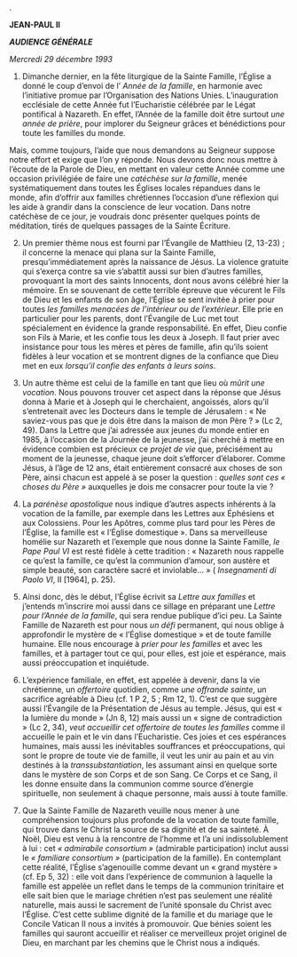 .

**JEAN-PAUL II**

***AUDIENCE GÉNÉRALE***

*Mercredi 29 décembre 1993*

1. Dimanche dernier, en la fête liturgique de la Sainte Famille, l’Église a donné le coup d’envoi de l’ *Année de la famille*, en harmonie avec l’initiative promue par l’Organisation des Nations Unies. L’inauguration ecclésiale de cette Année fut l’Eucharistie célébrée par le Légat pontifical à Nazareth. En effet, l’Année de la famille doit être surtout *une année de prière*, pour implorer du Seigneur grâces et bénédictions pour toute les familles du monde.

Mais, comme toujours, l’aide que nous demandons au Seigneur suppose notre effort et exige que l’on y réponde. Nous devons donc nous mettre à l’écoute de la Parole de Dieu, en mettant en valeur cette Année comme une occasion privilégiée de faire une *catéchèse sur la famille*, menée systématiquement dans toutes les Églises locales répandues dans le monde, afin d’offrir aux familles chrétiennes l’occasion d’une réflexion qui les aide à grandir dans la conscience de leur vocation. Dans notre catéchèse de ce jour, je voudrais donc présenter quelques points de méditation, tirés de quelques passages de la Sainte Écriture.

2. Un premier thème nous est fourni par l’Évangile de Matthieu (2, 13-23) ; il concerne la menace qui plana sur la Sainte Famille, presqu’immédiatement après la naissance de Jésus. La violence gratuite qui s’exerça contre sa vie s’abattit aussi sur bien d’autres familles, provoquant la mort des saints Innocents, dont nous avons célébré hier la mémoire. En se souvenant de cette terrible épreuve que vécurent le Fils de Dieu et les enfants de son âge, l’Église se sent invitée à prier pour toutes *les familles menacées de l’intérieur ou de l’extérieur*. Elle prie en particulier pour les parents, dont l’Évangile de Luc met tout spécialement en évidence la grande responsabilité. En effet, Dieu confie son Fils à Marie, et les confie tous les deux à Joseph. Il faut prier avec insistance pour tous les mères et pères de famille, afin qu’ils soient fidèles à leur vocation et se montrent dignes de la confiance que Dieu met en eux *lorsqu’il confie des enfants à leurs soins*.

3. Un autre thème est celui de la famille en tant que lieu où *mûrit une vocation*. Nous pouvons trouver cet aspect dans la réponse que Jésus donna à Marie et à Joseph qui le cherchaient, angoissés, alors qu’il s’entretenait avec les Docteurs dans le temple de Jérusalem : « Ne saviez-vous pas que je dois être dans la maison de mon Père ? » (Lc 2, 49). Dans la Lettre que j’ai adressée aux jeunes du monde entier en 1985, à l’occasion de la Journée de la jeunesse, j’ai cherché à mettre en évidence combien est précieux ce *projet de vie* que, précisément au moment de la jeunesse, chaque jeune doit s’efforcer d’élaborer. Comme Jésus, à l’âge de 12 ans, était entièrement consacré aux choses de son Père, ainsi chacun est appelé à se poser la question : *quelles sont ces « choses du Père »* auxquelles je dois me consacrer pour toute la vie ?

4. La *parénèse apostolique* nous indique d’autres aspects inhérents à la vocation de la famille, par exemple dans les Lettres aux Éphésiens et aux Colossiens. Pour les Apôtres, comme plus tard pour les Pères de l’Église, la famille est « l’Église domestique ». Dans sa merveilleuse homélie sur Nazareth et l’exemple que nous donne la Sainte Famille, *le Pape Paul VI* est resté fidèle à cette tradition : « Nazareth nous rappelle ce qu’est la famille, ce qu’est la communion d’amour, son austère et simple beauté, son caractère sacré et inviolable… » ( *Insegnamenti di Paolo VI*, II [1964], p. 25).

5. Ainsi donc, dès le début, l’Église écrivit sa *Lettre aux familles* et j’entends m’inscrire moi aussi dans ce sillage en préparant une *Lettre pour l’Année de la famille*, qui sera rendue publique d’ici peu. La Sainte Famille de Nazareth est pour nous *un défi* permanent, qui nous oblige à approfondir le mystère de « l’Église domestique » et de toute famille humaine. Elle nous encourage à *prier pour les familles* et avec les familles, et à partager tout ce qui, pour elles, est joie et espérance, mais aussi préoccupation et inquiétude.

6. L’expérience familiale, en effet, est appelée à devenir, dans la vie chrétienne, un *offertoire* quotidien, comme *une offrande sainte*, un sacrifice agréable à Dieu (cf. 1 P 2, 5 ; Rm 12, 1). C’est ce que suggère aussi l’Évangile de la Présentation de Jésus au temple. Jésus, qui est « la lumière du monde » (Jn 8, 12) mais aussi un « signe de contradiction » (Lc 2, 34), *veut accueillir cet offertoire de toutes les familles* comme il accueille le pain et le vin dans l’Eucharistie. Ces joies et ces espérances humaines, mais aussi les inévitables souffrances et préoccupations, qui sont le propre de toute vie de famille, il veut les unir au pain et au vin destinés à la *transsubstantiation*, les assumant ainsi en quelque sorte dans le mystère de son Corps et de son Sang. Ce Corps et ce Sang, il les donne ensuite dans la communion comme source d’énergie spirituelle, non seulement à chaque personne, mais aussi à toute famille.

7. Que la Sainte Famille de Nazareth veuille nous mener à une compréhension toujours plus profonde de la vocation de toute famille, qui trouve dans le Christ la source de sa dignité et de sa sainteté. À Noël, Dieu est venu à la rencontre de l’homme et l’a uni indissolublement à lui : cet *« admirabile consortium »* (admirable participation) inclut aussi le *« familiare consortium »* (participation de la famille). En contemplant cette réalité, l’Église s’agenouille comme devant un « grand mystère » (cf. Ep 5, 32) : elle voit dans l’expérience de communion à laquelle la famille est appelée un reflet dans le temps de la communion trinitaire et elle sait bien que le mariage chrétien n’est pas seulement une réalité naturelle, mais aussi le sacrement de l’unité sponsale du Christ avec l’Église. C’est cette sublime dignité de la famille et du mariage que le Concile Vatican II nous a invités à promouvoir. Que bénies soient les familles qui sauront accueillir et réaliser ce merveilleux projet originel de Dieu, en marchant par les chemins que le Christ nous a indiqués.